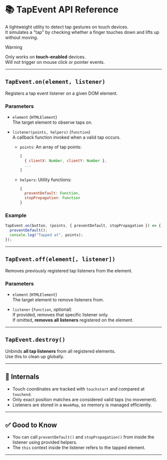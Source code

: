 # 📚 TapEvent API Reference

A lightweight utility to detect tap gestures on touch devices.  
It simulates a "tap" by checking whether a finger touches down and lifts up without moving.

> [!WARNING]
> Only works on **touch-enabled** devices.  
> Will not trigger on mouse click or pointer events.

---

## `TapEvent.on(element, listener)`

Registers a tap event listener on a given DOM element.

### Parameters

- `element` (`HTMLElement`)  
  The target element to observe taps on.

- `listener(points, helpers)` (`function`)  
  A callback function invoked when a valid tap occurs.  
  - `points`: An array of tap points:
    ```js
    [
      { clientX: Number, clientY: Number },
      ...
    ]
    ```
  - `helpers`: Utility functions:
    ```js
    {
      preventDefault: Function,
      stopPropagation: Function
    }
    ```

### Example

```js
TapEvent.on(button, (points, { preventDefault, stopPropagation }) => {
  preventDefault();
  console.log("Tapped at", points);
});
```

---

## `TapEvent.off(element[, listener])`

Removes previously registered tap listeners from the element.

### Parameters

- `element` (`HTMLElement`)  
  The target element to remove listeners from.

- `listener` (`function`, optional)  
  If provided, removes that specific listener only.  
  If omitted, **removes all listeners** registered on the element.

---

## `TapEvent.destroy()`

Unbinds **all tap listeners** from all registered elements.  
Use this to clean up globally.

---

## 🧠 Internals

- Touch coordinates are tracked with `touchstart` and compared at `touchend`.
- Only exact position matches are considered valid taps (no movement).
- Listeners are stored in a `WeakMap`, so memory is managed efficiently.

---

## ✅ Good to Know

- You can call `preventDefault()` and `stopPropagation()` from inside the listener using provided helpers.
- The `this` context inside the listener refers to the tapped element.

---
